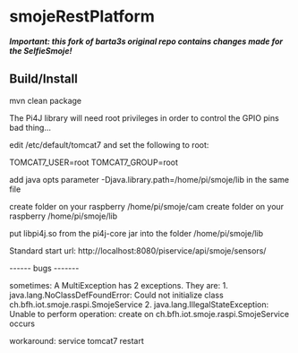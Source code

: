 smojeRestPlatform
=================

***Important: this fork of barta3s original repo contains changes made for the SelfieSmoje!***


Build/Install
--------------

mvn clean package



The Pi4J library will need root privileges in order to control the GPIO pins bad thing...

edit /etc/default/tomcat7 and set the following to root:

TOMCAT7_USER=root
TOMCAT7_GROUP=root

add java opts parameter -Djava.library.path=/home/pi/smoje/lib in the same file

create folder on your raspberry /home/pi/smoje/cam
create folder on your raspberry /home/pi/smoje/lib

put libpi4j.so from the pi4j-core jar into the folder /home/pi/smoje/lib

Standard start url: http://localhost:8080/piservice/api/smoje/sensors/


------ bugs -------

sometimes: A MultiException has 2 exceptions. They are: 1. java.lang.NoClassDefFoundError: Could not initialize class ch.bfh.iot.smoje.raspi.SmojeService 2. java.lang.IllegalStateException: Unable to perform operation: create on ch.bfh.iot.smoje.raspi.SmojeService occurs

workaround: service tomcat7 restart

